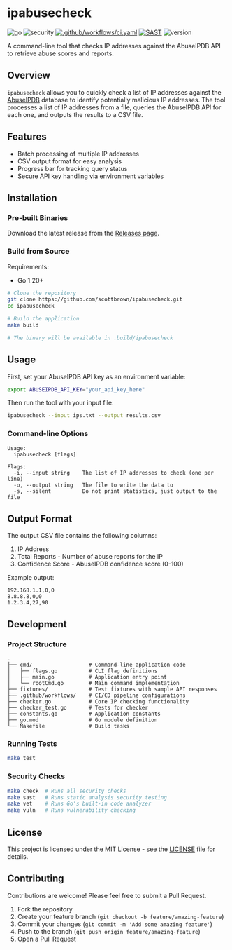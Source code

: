 # ipabusecheck

![go](https://img.shields.io/badge/language-go-blue)
![security](https://img.shields.io/badge/category-security-blue)
[![.github/workflows/ci.yaml](https://github.com/scottbrown/ipabusecheck/actions/workflows/ci.yaml/badge.svg)](https://github.com/scottbrown/ipabusecheck/actions/workflows/ci.yaml)
[![SAST](https://github.com/scottbrown/ipabusecheck/actions/workflows/sast.yaml/badge.svg)](https://github.com/scottbrown/ipabusecheck/actions/workflows/sast.yaml)
![version](https://img.shields.io/badge/version-0.1-blue)

A command-line tool that checks IP addresses against the AbuseIPDB API to retrieve abuse scores and reports.

## Overview

`ipabusecheck` allows you to quickly check a list of IP addresses against the [AbuseIPDB](https://www.abuseipdb.com/) database to identify potentially malicious IP addresses. The tool processes a list of IP addresses from a file, queries the AbuseIPDB API for each one, and outputs the results to a CSV file.

## Features

- Batch processing of multiple IP addresses
- CSV output format for easy analysis
- Progress bar for tracking query status
- Secure API key handling via environment variables

## Installation

### Pre-built Binaries

Download the latest release from the [Releases page](https://github.com/scottbrown/ipabusecheck/releases).

### Build from Source

Requirements:
- Go 1.20+

```bash
# Clone the repository
git clone https://github.com/scottbrown/ipabusecheck.git
cd ipabusecheck

# Build the application
make build

# The binary will be available in .build/ipabusecheck
```

## Usage

First, set your AbuseIPDB API key as an environment variable:

```bash
export ABUSEIPDB_API_KEY="your_api_key_here"
```

Then run the tool with your input file:

```bash
ipabusecheck --input ips.txt --output results.csv
```

### Command-line Options

```
Usage:
  ipabusecheck [flags]

Flags:
  -i, --input string    The list of IP addresses to check (one per line)
  -o, --output string   The file to write the data to
  -s, --silent          Do not print statistics, just output to the file
```

## Output Format

The output CSV file contains the following columns:

1. IP Address
2. Total Reports - Number of abuse reports for the IP
3. Confidence Score - AbuseIPDB confidence score (0-100)

Example output:
```csv
192.168.1.1,0,0
8.8.8.8,0,0
1.2.3.4,27,90
```

## Development

### Project Structure

```
.
├── cmd/                  # Command-line application code
│   ├── flags.go          # CLI flag definitions
│   ├── main.go           # Application entry point
│   └── rootCmd.go        # Main command implementation
├── fixtures/             # Test fixtures with sample API responses
├── .github/workflows/    # CI/CD pipeline configurations
├── checker.go            # Core IP checking functionality
├── checker_test.go       # Tests for checker
├── constants.go          # Application constants
├── go.mod                # Go module definition
└── Makefile              # Build tasks
```

### Running Tests

```bash
make test
```

### Security Checks

```bash
make check  # Runs all security checks
make sast   # Runs static analysis security testing
make vet    # Runs Go's built-in code analyzer
make vuln   # Runs vulnerability checking
```

## License

This project is licensed under the MIT License - see the [LICENSE](LICENSE) file for details.

## Contributing

Contributions are welcome! Please feel free to submit a Pull Request.

1. Fork the repository
2. Create your feature branch (`git checkout -b feature/amazing-feature`)
3. Commit your changes (`git commit -m 'Add some amazing feature'`)
4. Push to the branch (`git push origin feature/amazing-feature`)
5. Open a Pull Request
